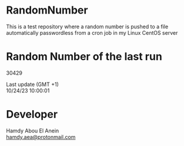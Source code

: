 # RandomNumber    
This is a test repository where a random number is pushed to a file automatically passwordless from a cron job in my Linux CentOS server    
# Random Number of the last run   
30429
      
Last update (GMT +1)    
10/24/23 10:00:01
# Developer    
Hamdy Abou El Anein   
hamdy.aea@protonmail.com
